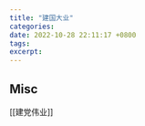 ```yaml
---
title: "建国大业"
categories: 
date: 2022-10-28 22:11:17 +0800
tags: 
excerpt: 
---
```













## Misc

[[建党伟业]]

